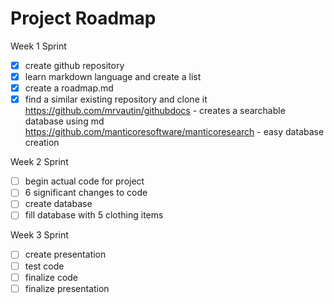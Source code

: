 # Project Roadmap 
Week 1 Sprint
- [x] create github repository
- [x] learn markdown language and create a list
- [x] create a roadmap.md
- [x] find a similar existing repository and clone it
https://github.com/mrvautin/githubdocs - creates a searchable database using md
https://github.com/manticoresoftware/manticoresearch - easy database creation

Week 2 Sprint
- [ ] begin actual code for project 
- [ ] 6 significant changes to code 
- [ ] create database
- [ ] fill database with 5 clothing items

Week 3 Sprint
- [ ] create presentation
- [ ] test code 
- [ ] finalize code
- [ ] finalize presentation
